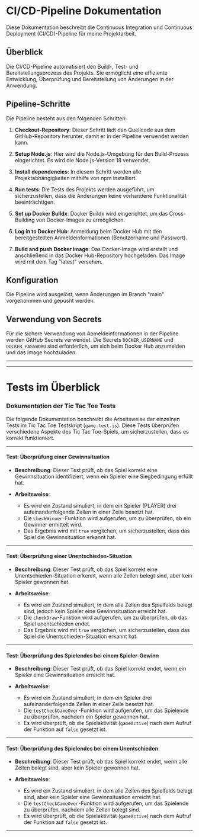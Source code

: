 # CI/CD-Pipeline Dokumentation

Diese Dokumentation beschreibt die Continuous Integration und Continuous Deployment (CI/CD)-Pipeline für meine Projektarbeit.

## Überblick

Die CI/CD-Pipeline automatisiert den Build-, Test- und Bereitstellungsprozess des Projekts. Sie ermöglicht eine effiziente Entwicklung, Überprüfung und Bereitstellung von Änderungen in der Anwendung.

## Pipeline-Schritte

Die Pipeline besteht aus den folgenden Schritten:

1. **Checkout-Repository**: Dieser Schritt lädt den Quellcode aus dem GitHub-Repository herunter, damit er in der Pipeline verwendet werden kann.

2. **Setup Node.js**: Hier wird die Node.js-Umgebung für den Build-Prozess eingerichtet. Es wird die Node.js-Version 18 verwendet.

3. **Install dependencies**: In diesem Schritt werden alle Projektabhängigkeiten mithilfe von npm installiert.

4. **Run tests**: Die Tests des Projekts werden ausgeführt, um sicherzustellen, dass die Änderungen keine vorhandene Funktionalität beeinträchtigen.

5. **Set up Docker Buildx**: Docker Buildx wird eingerichtet, um das Cross-Building von Docker-Images zu ermöglichen.

6. **Log in to Docker Hub**: Anmeldung beim Docker Hub mit den bereitgestellten Anmeldeinformationen (Benutzername und Passwort).

7. **Build and push Docker image**: Das Docker-Image wird erstellt und anschließend in das Docker Hub-Repository hochgeladen. Das Image wird mit dem Tag "latest" versehen.

## Konfiguration

Die Pipeline wird ausgelöst, wenn Änderungen im Branch "main" vorgenommen und gepusht werden.

## Verwendung von Secrets

Für die sichere Verwendung von Anmeldeinformationen in der Pipeline werden GitHub Secrets verwendet. Die Secrets `DOCKER_USERNAME` und `DOCKER_PASSWORD` sind erforderlich, um sich beim Docker Hub anzumelden und das Image hochzuladen.

---
---
# Tests im Überblick

### Dokumentation der Tic Tac Toe Tests

Die folgende Dokumentation beschreibt die Arbeitsweise der einzelnen Tests im Tic Tac Toe Testskript (`game.test.js`). Diese Tests überprüfen verschiedene Aspekte des Tic Tac Toe-Spiels, um sicherzustellen, dass es korrekt funktioniert.

---

#### Test: Überprüfung einer Gewinnsituation

- **Beschreibung**: Dieser Test prüft, ob das Spiel korrekt eine Gewinnsituation identifiziert, wenn ein Spieler eine Siegbedingung erfüllt hat.
  
- **Arbeitsweise**: 
  - Es wird ein Zustand simuliert, in dem ein Spieler (PLAYER) drei aufeinanderfolgende Zellen in einer Zeile besetzt hat.
  - Die `checkWinner`-Funktion wird aufgerufen, um zu überprüfen, ob ein Gewinner ermittelt wird.
  - Das Ergebnis wird mit `true` verglichen, um sicherzustellen, dass das Spiel die Gewinnsituation erkannt hat.

---

#### Test: Überprüfung einer Unentschieden-Situation

- **Beschreibung**: Dieser Test prüft, ob das Spiel korrekt eine Unentschieden-Situation erkennt, wenn alle Zellen belegt sind, aber kein Spieler gewonnen hat.
  
- **Arbeitsweise**: 
  - Es wird ein Zustand simuliert, in dem alle Zellen des Spielfelds belegt sind, jedoch kein Spieler eine Gewinnsituation erreicht hat.
  - Die `checkDraw`-Funktion wird aufgerufen, um zu überprüfen, ob das Spiel unentschieden endet.
  - Das Ergebnis wird mit `true` verglichen, um sicherzustellen, dass das Spiel die Unentschieden-Situation erkannt hat.

---

#### Test: Überprüfung des Spielendes bei einem Spieler-Gewinn

- **Beschreibung**: Dieser Test prüft, ob das Spiel korrekt endet, wenn ein Spieler eine Gewinnsituation erreicht hat.
  
- **Arbeitsweise**: 
  - Es wird ein Zustand simuliert, in dem ein Spieler drei aufeinanderfolgende Zellen in einer Zeile besetzt hat.
  - Die `testCheckGameOver`-Funktion wird aufgerufen, um das Spielende zu überprüfen, nachdem ein Spieler gewonnen hat.
  - Es wird überprüft, ob die Spielaktivität (`gameActive`) nach dem Aufruf der Funktion auf `false` gesetzt ist.

---

#### Test: Überprüfung des Spielendes bei einem Unentschieden

- **Beschreibung**: Dieser Test prüft, ob das Spiel korrekt endet, wenn alle Zellen belegt sind, aber kein Spieler gewonnen hat.
  
- **Arbeitsweise**: 
  - Es wird ein Zustand simuliert, in dem alle Zellen des Spielfelds belegt sind, aber kein Spieler eine Gewinnsituation erreicht hat.
  - Die `testCheckGameOver`-Funktion wird aufgerufen, um das Spielende zu überprüfen, nachdem alle Zellen belegt sind.
  - Es wird überprüft, ob die Spielaktivität (`gameActive`) nach dem Aufruf der Funktion auf `false` gesetzt ist.

---

